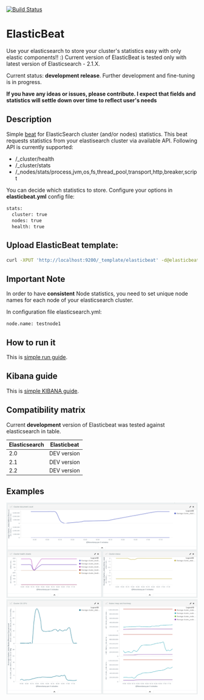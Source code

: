 [![Build Status](https://travis-ci.org/radoondas/elasticbeat.svg?branch=master)](https://travis-ci.org/radoondas/elasticbeat)

# ElasticBeat
Use your elasticsearch to store your cluster's statistics easy with only elastic components!! :)
Current version of ElasticBeat is tested only with latest version of Elasticsearch - 2.1.X.

Current status: **development release**. Further development and fine-tuning is in progress.

**If you have any ideas or issues, please contribute. I expect that fields and statistics will settle down over time to reflect user's needs**

## Description
Simple [beat](https://github.com/elastic/beats) for ElasticSearch cluster (and/or nodes) statistics. This beat requests statistics from your elastisearch cluster via available API.
Following API is currently supported:
 * /_cluster/health
 * /_cluster/stats
 * /_nodes/stats/process,jvm,os,fs,thread_pool,transport,http,breaker,script

You can decide which statistics to store. Configure your options in **elasticbeat.yml** config file:
```
stats:
  cluster: true
  nodes: true
  health: true
```

## Upload ElasticBeat template:

```bash
curl -XPUT 'http://localhost:9200/_template/elasticbeat' -d@elasticbeat.template.json
```

## Important Note
In order to have **consistent** Node statistics, you need to set unique node names for each node of your elasticsearch cluster.

In configuration file elasticsearch.yml:
```
node.name: testnode1
```

## How to run it
This is [simple run guide](/RUN.md).

## Kibana guide
This is [simple KIBANA guide](/KIBANA.md).

## Compatibility matrix
Current **development** version of Elasticbeat was tested against elasticsearch in table.

Elasticsearch | Elasticbeat
------------ | -------------
2.0 | DEV version
2.1 | DEV version
2.2 | DEV version

## Examples

![ElasticBeat example 1](doc/images/elasticbeat_1.png)
![ElasticBeat example 2](doc/images/elasticbeat_2.png)
